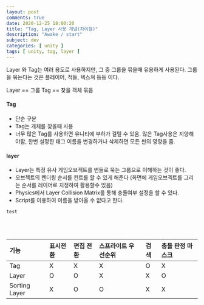 ```yaml
---
layout: post
comments: true
date: 2020-12-25 18:00:20
title: "Tag, Layer 사용 개념(차이점)"
description: "Awake / start"
subject: dev
categories: [ unity ]
tags: [ unity, tag, layer ]
---
```


Layer 와 Tag는 여러 용도로 사용하지만, 그 중 그룹을 묶을때 유용하게 사용된다.
그룹을 묶는다는 것은 플레이어, 적들, 텍스쳐 등등 이다.

Layer == 그룹
Tag == 찾을 객체 묶음

#### Tag
- 단순 구분
- Tag는 개체를 찾을때 사용
- 너무 많은 Tag를 사용하면 유니티에 부하가 걸릴 수 있음.
많은 Tag사용은 지양해야함, 한번 설정한 태그 이름을 변경하거나 삭제하면 모든 씬의 영향을 줌.

#### layer
- Layer는 특정 유사 게임오브젝트를 번들로 묶는 그룹으로 이해하는 것이 좋다.
- 오브젝트의 렌더링 순서를 컨트롤 할 수 있게 해준다 (화면에 게임오브젝트를 그리는 순서를 레이어로 지정하여 활용할수 있음)
- Physics에서 Layer Collision Matrix를 통해 충돌여부 설정을 할 수 있다.
- Script를 이용하여 이름을 받아올 수 없다고 한다.

~~~c#
test
~~~

<br>
<br>

| 기능 | 표시전환 | 편집 전환 | 스프라이트 우선순위 | 검색 | 충돌 판정 마스크 |
| :- | :- | :- | :- | :- | :- |
| Tag | X | X | X | O | X |
| Layer | O | O | X | X | O |
| Sorting Layer | X | O | O | X | X |

